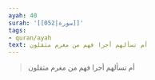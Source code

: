 ```yaml
---
ayah: 40
surah: '[[052|سورة]]'
tags:
- quran/ayah
text: أم تسألهم أجرا فهم من مغرم مثقلون
---
```

> أم تسألهم أجرا فهم من مغرم مثقلون
